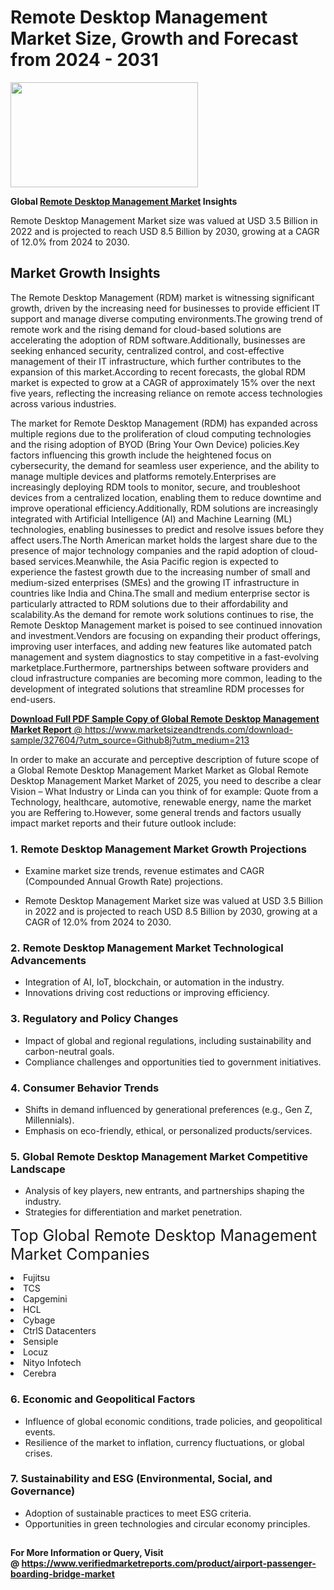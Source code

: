 <H1>Remote Desktop Management Market Size, Growth and Forecast from 2024 - 2031</H1><img class="aligncenter size-medium wp-image-584254" src="https://thirdeyenews.in/wp-content/uploads/2024/09/Global-Market-Research-300x168.jpeg" alt="" width="300" height="168" /><p><strong>Global&nbsp;<a href="https://www.marketsizeandtrends.com/download-sample/327604/?utm_source=Github8j?utm_medium=213">Remote Desktop Management Market</a> Insights</strong></p><p>Remote Desktop Management Market size was valued at USD 3.5 Billion in 2022 and is projected to reach USD 8.5 Billion by 2030, growing at a CAGR of 12.0% from 2024 to 2030.</p><p><h2>Market Growth Insights</h2> <p>The Remote Desktop Management (RDM) market is witnessing significant growth, driven by the increasing need for businesses to provide efficient IT support and manage diverse computing environments.The growing trend of remote work and the rising demand for cloud-based solutions are accelerating the adoption of RDM software.Additionally, businesses are seeking enhanced security, centralized control, and cost-effective management of their IT infrastructure, which further contributes to the expansion of this market.According to recent forecasts, the global RDM market is expected to grow at a CAGR of approximately 15% over the next five years, reflecting the increasing reliance on remote access technologies across various industries.</p> <p><a href="#"></a></p> <p>The market for Remote Desktop Management (RDM) has expanded across multiple regions due to the proliferation of cloud computing technologies and the rising adoption of BYOD (Bring Your Own Device) policies.Key factors influencing this growth include the heightened focus on cybersecurity, the demand for seamless user experience, and the ability to manage multiple devices and platforms remotely.Enterprises are increasingly deploying RDM tools to monitor, secure, and troubleshoot devices from a centralized location, enabling them to reduce downtime and improve operational efficiency.Additionally, RDM solutions are increasingly integrated with Artificial Intelligence (AI) and Machine Learning (ML) technologies, enabling businesses to predict and resolve issues before they affect users.The North American market holds the largest share due to the presence of major technology companies and the rapid adoption of cloud-based services.Meanwhile, the Asia Pacific region is expected to experience the fastest growth due to the increasing number of small and medium-sized enterprises (SMEs) and the growing IT infrastructure in countries like India and China.The small and medium enterprise sector is particularly attracted to RDM solutions due to their affordability and scalability.As the demand for remote work solutions continues to rise, the Remote Desktop Management market is poised to see continued innovation and investment.Vendors are focusing on expanding their product offerings, improving user interfaces, and adding new features like automated patch management and system diagnostics to stay competitive in a fast-evolving marketplace.Furthermore, partnerships between software providers and cloud infrastructure companies are becoming more common, leading to the development of integrated solutions that streamline RDM processes for end-users.</p> <p><a href="#"></p><p><span class=""><strong>Download Full PDF Sample Copy of Global Remote Desktop Management Market Report</strong> @ <a href="https://www.marketsizeandtrends.com/download-sample/327604/?utm_source=Github8j?utm_medium=213" target="_blank">https://www.marketsizeandtrends.com/download-sample/327604/?utm_source=Github8j?utm_medium=213</a></span></p><p>In order to make an accurate and perceptive description of future scope of a Global&nbsp;Remote Desktop Management Market Market as Global&nbsp;Remote Desktop Management Market Market of 2025, you need to describe a clear Vision &ndash; What Industry or Linda can you think of for example: Quote from a Technology, healthcare, automotive, renewable energy, name the market you are Reffering to.However, some general trends and factors usually impact market reports and their future outlook include:</p><h3>1.&nbsp;<strong>Remote Desktop Management Market Growth Projections</strong></h3><ul><li>Examine market size trends, revenue estimates and CAGR (Compounded Annual Growth Rate) projections.</li><li><p>Remote Desktop Management Market size was valued at USD 3.5 Billion in 2022 and is projected to reach USD 8.5 Billion by 2030, growing at a CAGR of 12.0% from 2024 to 2030.</p></li></ul><h3>2.&nbsp;<strong>Remote Desktop Management Market Technological Advancements</strong></h3><ul><li>Integration of AI, IoT, blockchain, or automation in the industry.</li><li>Innovations driving cost reductions or improving efficiency.</li></ul><h3>3.&nbsp;<strong>Regulatory and Policy Changes</strong></h3><ul><li>Impact of global and regional regulations, including sustainability and carbon-neutral goals.</li><li>Compliance challenges and opportunities tied to government initiatives.</li></ul><h3>4.&nbsp;<strong>Consumer Behavior Trends</strong></h3><ul><li>Shifts in demand influenced by generational preferences (e.g., Gen Z, Millennials).</li><li>Emphasis on eco-friendly, ethical, or personalized products/services.</li></ul><h3>5.&nbsp;<strong>Global Remote Desktop Management Market Competitive Landscape</strong></h3><ul><li>Analysis of key players, new entrants, and partnerships shaping the industry.</li><li>Strategies for differentiation and market penetration.</li></ul><p data-pm-slice="1 1 []"><span style="color: inherit; font-family: inherit; font-size: 25px;">Top Global Remote Desktop Management Market Companies</span></p><div class="" data-test-id=""><p><li>Fujitsu</li><li> TCS</li><li> Capgemini</li><li> HCL</li><li> Cybage</li><li> CtrlS Datacenters</li><li> Sensiple</li><li> Locuz</li><li> Nityo Infotech</li><li> Cerebra</li></p></div><h3>6.&nbsp;<strong>Economic and Geopolitical Factors</strong></h3><ul><li>Influence of global economic conditions, trade policies, and geopolitical events.</li><li>Resilience of the market to inflation, currency fluctuations, or global crises.</li></ul><h3>7.&nbsp;<strong>Sustainability and ESG (Environmental, Social, and Governance)</strong></h3><ul><li>Adoption of sustainable practices to meet ESG criteria.</li><li>Opportunities in green technologies and circular economy principles.</li></ul><h2><strong style="font-size: 14px;">For More Information or Query, Visit @&nbsp;</strong><a style="background-color: #ffffff; font-size: 14px;" href="https://www.marketsizeandtrends.com/report/remote-desktop-management-market/" target="_blank">https://www.verifiedmarketreports.com/product/airport-passenger-boarding-bridge-market</a></h2>